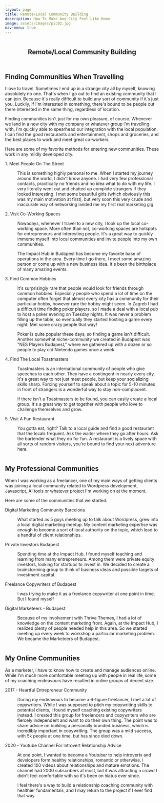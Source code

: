 ```yaml
---
layout: page
title: Remote/Local Community Building 
description: How To Make Any City Feel Like Home
image: assets/images/pic02.jpg
nav-menu: true
---
```


<!-- Main -->
<div id="main" class="alt">

<!-- One -->
<section id="one">
	<div class="inner">
	<span class="image fit"><img src="{% link assets/images/pic03.jpg %}" alt="" /></span>
		<header class="major">
			<h1>Remote/Local Community Building</h1>
		</header>


<!-- Content -->

<h2 id="content">Finding Communities When Travelling</h2>
<p>I love to travel. Sometimes I end up in a strange city all by myself, knowing absolutely no one. That's when I go out to find an existing community that I can join. Because it's really difficult to build any sort of community if it's just you. Luckily, if I'm interested in something, there's bound to be people out there interested in the same thing, regardless of location.</p>
<p>Finding communities isn't just for my own pleasure, of course. Whenever we land in a new city with my company or whatever group I'm travelling with, I'm quickly able to spearhead our integration with the local population. I can find the good restaurants and entertainment, shops and groceries, and the best places to work and meet great co-workers.</p>
<p>Here are some of my favorite methods for entering new communities. These work in any mildly developed city.</p>

<dl>
	<dt>1. Meet People On The Street</dt>
	<dd>
		<p>This is something highly personal to me. When I started my journey around the world, I didn't know anyone. I had very few professional contacts, practically no friends and no idea what to do with my life. I very literally went out and chatted up complete strangers if they looked interesting. I met some beautiful girls (which obviously this was my main motivation at first), but very soon this very crude and inaccurate way of networking landed me my first real marketing gig. </p>
	</dd>
	<dt>2. Visit Co-Working Spaces</dt>
	<dd>
		<p>Nowadays, whenever I travel to a new city, I look up the local co-working space. More often than not, co-working spaces are hotspots for entrepreneurs and interesting people. It's a great way to quickly immerse myself into local communities and invite people into my own communities.</p>
		<p>The Impact Hub in Budapest has become my favorite base of operations in the area. Every time I go there, I meet some amazing person or come up with a new business idea. It's been the birthplace of many amazing events.</p>
	</dd>
	<dt>3. Find Common Hobbies</dt>
	<dd>
		<p>It's surprisingly rare that people would look for friends through common hobbies. Especially people who spend a lot of time on the computer often forget that almost every city has a community for their particular hobby, however rare the hobby might seem. In Zagreb I had a difficult time finding poker players, so I made a deal with a local pub to host a poker evening on Tuesday nights. It was never a problem filling up the table, so eventually they started hosting a game every night. Met some crazy people that way!</p>
		<p>Poker is quite popular these days, so finding a game isn't difficult. Another somewhat niche-community we created in Budapest was "NES Players Budapest," where we gathered up with a dozen or so people to play old Nintendo games once a week.</p>
	</dd>
	<dt>4. Find The Local Toastmasters</dt>
	<dd>
		<p>Toastmasters is an international community of people who give speeches to each other. They have a contingent in nearly every city. It's a great way to not just meet people, but keep your socializing skills sharp. Forcing yourself to speak about a topic for 5-10 minutes in front of strangers is a wonderful way to stay non-complacent.</p>
		<p>If there isn't a Toastmasters to be found, you can easily create a local group. It's a great way to get together with people who love to challenge themselves and grow.</p>
	</dd>
	<dt>5. Visit A Fun Restaurant</dt>
	<dd>
		<p>You gotta eat, right? Talk to a local guide and find a good restaurant that the locals frequent. Ask the waiter where they go after hours. Ask the bartender what they do for fun. A restaurant is a lively space with all sorts of random visitors, you're bound to find your next adventure here.</p>
	</dd>
</dl>
<span class="image fit"><img src="{% link assets/images/pic03.jpg %}" alt="" /></span>
<h2 id="content">My Professional Communities</h2>
<p>When I was working as a freelancer, one of my main ways of getting clients was joining a local community related to Wordpress development, Javascript, AI tools or whatever project I'm working on at the moment.</p>
<p>Here are some of the communities that we started.</p>

<dl>
	<dt>Digital Marketing Community Barcelona</dt>
	<dd>
		<p>What started as 5 guys meeting up to talk about Wordpress, grew into a local digital marketing meetup. My content marketing expertise was enough to become a sort of local authority on the topic, which lead to a handful of client relationships.</p>
	</dd>	
	<dt>Private Investors Budapest</dt>
	<dd>
		<p>Spending time at the Impact Hub, I found myself teaching and learning from many entrepreneurs. Among them were private equity investors, looking for startups to invest in. We decided to create a brainstorming group to think of business ideas and possible targets of investment capital.</p>
	</dd>
	<dt>Freelance Copywriters of Budapest</dt>
	<dd>
		<p>I was trying to make it as a freelance copywriter at one point in time. But I found myself </p>
	</dd>
	<dt>Digital Marketeers - Budapest</dt>
	<dd>
		<p>Because of my involvement with Thrive Themes, I had a lot of knowledge on the content marketing front. Again, at the Impact Hub, I realized plenty of people needed help in this area. So we started meeting up every week to workshop a particular marketing problem. We became the Marketeers of Budapest.</p>
	</dd>
</dl>
<span class="image fit"><img src="{% link assets/images/pic03.jpg %}" alt="" /></span>
<h2 id="content">My Online Communities</h2>
<p>As a marketer, I have to know how to create and manage audiences online. While I'm much more comfortable meeting up with people in real life, some of my coaching endeavours have resulted in online groups of decent size.</p>

<dl>
	<dt>2017 - Heartful Entrepreneur Community</dt>
	<dd>
		<p>During my endeavours to become a 6-figure freelancer, I met a lot of copywriters. While I was supposed to pitch my copywriting skills to potential clients, I found myself coaching existing copywriters instead. I created this group for freelancers and copywriters who are fiercely independent and want to do their own thing. The point was to share advice on building a personally branded business, which is incredibly important in copywriting. The group was a mild success, with 5k people at one time, but has since died down.</p>
	</dd>
</dl>
<dl>
	<dt>2020 - Youtube Channel For Introvert Relationship Advice</dt>
	<dd>
		<p>At one point, I wanted to become a Youtuber to help introverts and developers form healthy relationships, romantic or otherwise. I created 100 videos about relationships and mature emotions. The channel had 2000 subscribers at most, but it was attracting a crowd I didn't feel comfortable with so it's been on hiatus ever since.</p>
		<p>I feel there's a way to build a relationship coaching community with healthier fundamentals, and I may return to the project if I ever find that way.</p>
	</dd>
</dl>
</div>
</section>
</div>